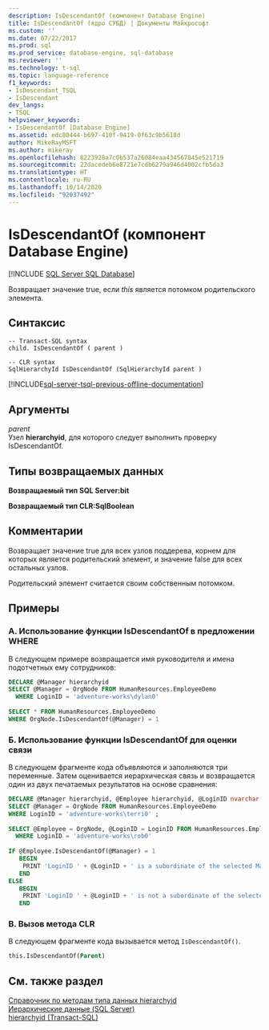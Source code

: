 ```yaml
---
description: IsDescendantOf (компонент Database Engine)
title: IsDescendantOf (ядро СУБД) | Документы Майкрософт
ms.custom: ''
ms.date: 07/22/2017
ms.prod: sql
ms.prod_service: database-engine, sql-database
ms.reviewer: ''
ms.technology: t-sql
ms.topic: language-reference
f1_keywords:
- IsDescendant_TSQL
- IsDescendant
dev_langs:
- TSQL
helpviewer_keywords:
- IsDescendantOf [Database Engine]
ms.assetid: edc80444-b697-410f-9419-0f63c9b5618d
author: MikeRayMSFT
ms.author: mikeray
ms.openlocfilehash: 8223928a7c0b537a26084eaa434567845e521719
ms.sourcegitcommit: 22dacedeb6e8721e7cdb6279a946d4002cfb5da3
ms.translationtype: HT
ms.contentlocale: ru-RU
ms.lasthandoff: 10/14/2020
ms.locfileid: "92037492"
---
```

# <a name="isdescendantof-database-engine"></a>IsDescendantOf (компонент Database Engine)
[!INCLUDE [SQL Server SQL Database](../../includes/applies-to-version/sql-asdb.md)]

Возвращает значение true, если *this* является потомком родительского элемента.
  
## <a name="syntax"></a>Синтаксис  
  
```syntaxsql
-- Transact-SQL syntax  
child. IsDescendantOf ( parent )  
```  
  
```syntaxsql
-- CLR syntax  
SqlHierarchyId IsDescendantOf (SqlHierarchyId parent )  
```  

[!INCLUDE[sql-server-tsql-previous-offline-documentation](../../includes/sql-server-tsql-previous-offline-documentation.md)]

## <a name="arguments"></a>Аргументы
*parent*  
Узел **hierarchyid**, для которого следует выполнить проверку IsDescendantOf.
  
## <a name="return-types"></a>Типы возвращаемых данных  
**Возвращаемый тип SQL Server:bit**
  
**Возвращаемый тип CLR:SqlBoolean**
  
## <a name="remarks"></a>Комментарии  
Возвращает значение true для всех узлов поддерева, корнем для которых является родительский элемент, и значение false для всех остальных узлов.
  
Родительский элемент считается своим собственным потомком.
  
## <a name="examples"></a>Примеры  
  
### <a name="a-using-isdescendantof-in-a-where-clause"></a>A. Использование функции IsDescendantOf в предложении WHERE  
В следующем примере возвращается имя руководителя и имена подотчетных ему сотрудников:
  
```sql
DECLARE @Manager hierarchyid  
SELECT @Manager = OrgNode FROM HumanResources.EmployeeDemo  
  WHERE LoginID = 'adventure-works\dylan0'  
  
SELECT * FROM HumanResources.EmployeeDemo  
WHERE OrgNode.IsDescendantOf(@Manager) = 1  
```  
  
### <a name="b-using-isdescendantof-to-evaluate-a-relationship"></a>Б. Использование функции IsDescendantOf для оценки связи  
В следующем фрагменте кода объявляются и заполняются три переменные. Затем оценивается иерархическая связь и возвращается один из двух печатаемых результатов на основе сравнения:
  
```sql
DECLARE @Manager hierarchyid, @Employee hierarchyid, @LoginID nvarchar(256)  
SELECT @Manager = OrgNode FROM HumanResources.EmployeeDemo  
WHERE LoginID = 'adventure-works\terri0' ;  
  
SELECT @Employee = OrgNode, @LoginID = LoginID FROM HumanResources.EmployeeDemo  
  WHERE LoginID = 'adventure-works\rob0'  
  
IF @Employee.IsDescendantOf(@Manager) = 1  
   BEGIN  
    PRINT 'LoginID ' + @LoginID + ' is a subordinate of the selected Manager.'  
   END  
ELSE  
   BEGIN  
    PRINT 'LoginID ' + @LoginID + ' is not a subordinate of the selected Manager.' ;  
   END  
```  
  
### <a name="c-calling-a-common-language-runtime-method"></a>В. Вызов метода CLR  
В следующем фрагменте кода вызывается метод `IsDescendantOf()`.
  
```sql
this.IsDescendantOf(Parent)  
```  
  
## <a name="see-also"></a>См. также раздел
[Справочник по методам типа данных hierarchyid](./hierarchyid-data-type-method-reference.md)  
[Иерархические данные (SQL Server)](../../relational-databases/hierarchical-data-sql-server.md)  
[hierarchyid (Transact-SQL)](../../t-sql/data-types/hierarchyid-data-type-method-reference.md)
  

